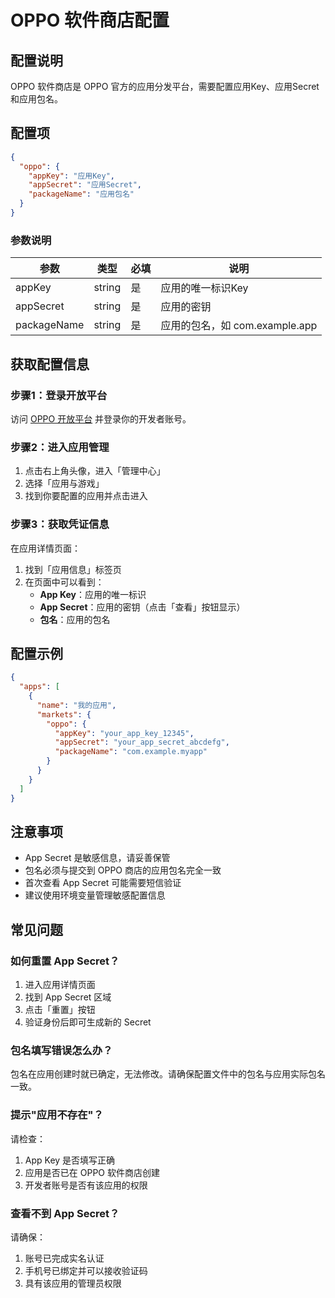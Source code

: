 # OPPO 软件商店配置

## 配置说明

OPPO 软件商店是 OPPO 官方的应用分发平台，需要配置应用Key、应用Secret和应用包名。

## 配置项

```json
{
  "oppo": {
    "appKey": "应用Key",
    "appSecret": "应用Secret",
    "packageName": "应用包名"
  }
}
```

### 参数说明

| 参数 | 类型 | 必填 | 说明 |
|------|------|------|------|
| appKey | string | 是 | 应用的唯一标识Key |
| appSecret | string | 是 | 应用的密钥 |
| packageName | string | 是 | 应用的包名，如 com.example.app |

## 获取配置信息

### 步骤1：登录开放平台

访问 [OPPO 开放平台](https://open.oppomobile.com) 并登录你的开发者账号。

### 步骤2：进入应用管理

1. 点击右上角头像，进入「管理中心」
2. 选择「应用与游戏」
3. 找到你要配置的应用并点击进入

### 步骤3：获取凭证信息

在应用详情页面：
1. 找到「应用信息」标签页
2. 在页面中可以看到：
   - **App Key**：应用的唯一标识
   - **App Secret**：应用的密钥（点击「查看」按钮显示）
   - **包名**：应用的包名

## 配置示例

```json
{
  "apps": [
    {
      "name": "我的应用",
      "markets": {
        "oppo": {
          "appKey": "your_app_key_12345",
          "appSecret": "your_app_secret_abcdefg",
          "packageName": "com.example.myapp"
        }
      }
    }
  ]
}
```

## 注意事项

- App Secret 是敏感信息，请妥善保管
- 包名必须与提交到 OPPO 商店的应用包名完全一致
- 首次查看 App Secret 可能需要短信验证
- 建议使用环境变量管理敏感配置信息

## 常见问题

### 如何重置 App Secret？

1. 进入应用详情页面
2. 找到 App Secret 区域
3. 点击「重置」按钮
4. 验证身份后即可生成新的 Secret

### 包名填写错误怎么办？

包名在应用创建时就已确定，无法修改。请确保配置文件中的包名与应用实际包名一致。

### 提示"应用不存在"？

请检查：
1. App Key 是否填写正确
2. 应用是否已在 OPPO 软件商店创建
3. 开发者账号是否有该应用的权限

### 查看不到 App Secret？

请确保：
1. 账号已完成实名认证
2. 手机号已绑定并可以接收验证码
3. 具有该应用的管理员权限


